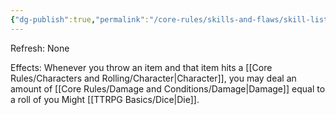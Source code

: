 ```yaml
---
{"dg-publish":true,"permalink":"/core-rules/skills-and-flaws/skill-list/might/rank-2/throwing/"}
---
```


Refresh: None

Effects:
Whenever you throw an item and that item hits a [[Core Rules/Characters and Rolling/Character\|Character]], you may deal an amount of [[Core Rules/Damage and Conditions/Damage\|Damage]] equal to a roll of you Might [[TTRPG Basics/Dice\|Die]].